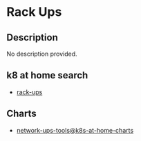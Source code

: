 # Rack Ups

## Description

No description provided.

## k8 at home search

- [rack-ups](https://nanne.dev/k8s-at-home-search/#/rack-ups)

## Charts

- [network-ups-tools@k8s-at-home-charts](https://k8s-at-home.com/charts/)
